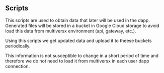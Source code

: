 ## Scripts

This scripts are used to obtain data that later will be used in the dapp. Generated files will be stored in a bucket in Google Cloud storage to avoid load this data from multiversx environment (api, gateway, etc.).

Using this scripts we get updated data and upload it to theese buckets periodically. 

This information is not susceptible to change in a short period of time and therefore we do not need to load it from multiversx in each user dapp connection.
